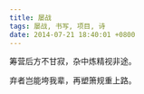 ```yaml
---
title: 屡战
tags: 屡战, 书写, 项目, 诗
date: 2014-07-21 18:40:01 +0800
---
```



筹营后方不甘寂，杂中炼精视非途。

弃者岂能垮我辈，再塑箫规重上路。

